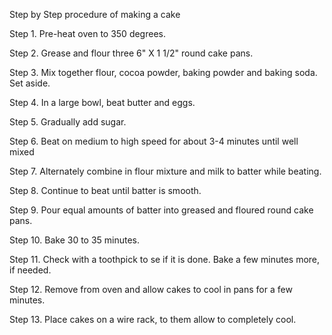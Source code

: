 Step by Step procedure of making a cake

Step 1. Pre-heat oven to 350 degrees.

Step 2. Grease and flour three 6" X 1 1/2" round cake pans.

Step 3. Mix together flour, cocoa powder, baking powder and baking soda. Set aside.

Step 4. In a large bowl, beat butter and eggs.

Step 5. Gradually add sugar.

Step 6. Beat on medium to high speed for about 3-4 minutes until well mixed

Step 7. Alternately combine in flour mixture and milk to batter while beating.

Step 8. Continue to beat until batter is smooth.

Step 9. Pour equal amounts of batter into greased and floured round cake pans.

Step 10. Bake 30 to 35 minutes.

Step 11. Check with a toothpick to se if it is done. Bake a few minutes more, if needed.

Step 12. Remove from oven and allow cakes to cool in pans for a few minutes.

Step 13. Place cakes on a wire rack, to them allow to completely cool.



